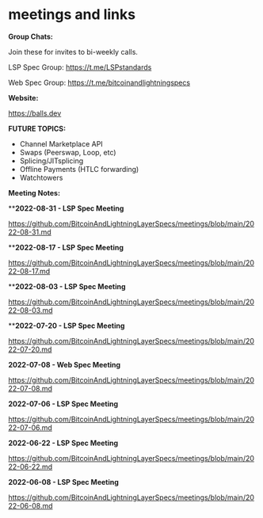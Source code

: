 # meetings and links

**Group Chats:** 

Join these for invites to bi-weekly calls.


LSP Spec Group: https://t.me/LSPstandards

Web Spec Group: https://t.me/bitcoinandlightningspecs


**Website:** 

https://balls.dev


**FUTURE TOPICS:** 

- Channel Marketplace API
- Swaps (Peerswap, Loop, etc)
- Splicing/JITsplicing
- Offline Payments (HTLC forwarding)
- Watchtowers


**Meeting Notes:**

****2022-08-31 - LSP Spec Meeting**

https://github.com/BitcoinAndLightningLayerSpecs/meetings/blob/main/2022-08-31.md

****2022-08-17 - LSP Spec Meeting**

https://github.com/BitcoinAndLightningLayerSpecs/meetings/blob/main/2022-08-17.md

****2022-08-03 - LSP Spec Meeting**

https://github.com/BitcoinAndLightningLayerSpecs/meetings/blob/main/2022-08-03.md

****2022-07-20 - LSP Spec Meeting**

https://github.com/BitcoinAndLightningLayerSpecs/meetings/blob/main/2022-07-20.md

**2022-07-08 - Web Spec Meeting**

https://github.com/BitcoinAndLightningLayerSpecs/meetings/blob/main/2022-07-08.md

**2022-07-06 - LSP Spec Meeting**

https://github.com/BitcoinAndLightningLayerSpecs/meetings/blob/main/2022-07-06.md

**2022-06-22 - LSP Spec Meeting**

https://github.com/BitcoinAndLightningLayerSpecs/meetings/blob/main/2022-06-22.md

**2022-06-08 - LSP Spec Meeting**

https://github.com/BitcoinAndLightningLayerSpecs/meetings/blob/main/2022-06-08.md

